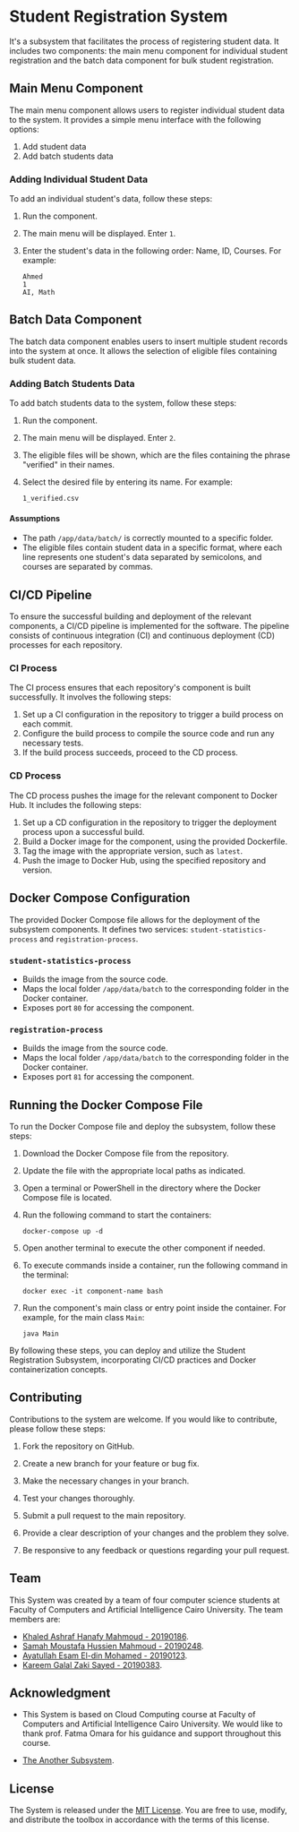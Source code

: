 # Student Registration System

It's a subsystem that facilitates the process of registering student data. It includes two components: the main menu component for individual student registration and the batch data component for bulk student registration.

## Main Menu Component

The main menu component allows users to register individual student data to the system. It provides a simple menu interface with the following options:

1. Add student data
2. Add batch students data

### Adding Individual Student Data

To add an individual student's data, follow these steps:

1. Run the component.
2. The main menu will be displayed. Enter `1`.
3. Enter the student's data in the following order: Name, ID, Courses. For example:

    ```
    Ahmed
    1
    AI, Math
    ```

## Batch Data Component

The batch data component enables users to insert multiple student records into the system at once. It allows the selection of eligible files containing bulk student data.

### Adding Batch Students Data

To add batch students data to the system, follow these steps:

1. Run the component.
2. The main menu will be displayed. Enter `2`.
3. The eligible files will be shown, which are the files containing the phrase "verified" in their names.
4. Select the desired file by entering its name. For example:

    ```
    1_verified.csv
    ```

#### Assumptions

- The path `/app/data/batch/` is correctly mounted to a specific folder.
- The eligible files contain student data in a specific format, where each line represents one student's data separated by semicolons, and courses are separated by commas.

## CI/CD Pipeline

To ensure the successful building and deployment of the relevant components, a CI/CD pipeline is implemented for the software. The pipeline consists of continuous integration (CI) and continuous deployment (CD) processes for each repository.

### CI Process

The CI process ensures that each repository's component is built successfully. It involves the following steps:

1. Set up a CI configuration in the repository to trigger a build process on each commit.
2. Configure the build process to compile the source code and run any necessary tests.
3. If the build process succeeds, proceed to the CD process.

### CD Process

The CD process pushes the image for the relevant component to Docker Hub. It includes the following steps:

1. Set up a CD configuration in the repository to trigger the deployment process upon a successful build.
2. Build a Docker image for the component, using the provided Dockerfile.
3. Tag the image with the appropriate version, such as `latest`.
4. Push the image to Docker Hub, using the specified repository and version.

## Docker Compose Configuration

The provided Docker Compose file allows for the deployment of the subsystem components. It defines two services: `student-statistics-process` and `registration-process`.

### `student-statistics-process`

- Builds the image from the source code.
- Maps the local folder `/app/data/batch` to the corresponding folder in the Docker container.
- Exposes port `80` for accessing the component.

### `registration-process`

- Builds the image from the source code.
- Maps the local folder `/app/data/batch` to the corresponding folder in the Docker container.
- Exposes port `81` for accessing the component.

## Running the Docker Compose File

To run the Docker Compose file and deploy the subsystem, follow these steps:

1. Download the Docker Compose file from the repository.
2. Update the file with the appropriate local paths as indicated.
3. Open a terminal or PowerShell in the directory where the Docker Compose file is located.
4. Run the following command to start the containers:

    ```
    docker-compose up -d
    ```

5. Open another terminal to execute the other component if needed.
6. To execute commands inside a container, run the following command in the terminal:

    ```
    docker exec -it component-name bash
    ```

7. Run the component's main class or entry point inside the container. For example, for the main class `Main`:

    ```
    java Main
    ```

By following these steps, you can deploy and utilize the Student Registration Subsystem, incorporating CI/CD practices and Docker containerization concepts.


## Contributing

Contributions to the system are welcome. If you would like to contribute, please follow these steps:

1. Fork the repository on GitHub.

2. Create a new branch for your feature or bug fix.

3. Make the necessary changes in your branch.

4. Test your changes thoroughly.

5. Submit a pull request to the main repository.

6. Provide a clear description of your changes and the problem they solve.

7. Be responsive to any feedback or questions regarding your pull request.

## Team

This System was created by a team of four computer science students at Faculty of Computers and Artificial Intelligence Cairo University. The team members are:

- [Khaled Ashraf Hanafy Mahmoud - 20190186](https://github.com/KhaledAshrafH).
- [Samah Moustafa Hussien Mahmoud - 20190248](https://github.com/Samah-20190248).
- [Ayatullah Esam El-din Mohamed - 20190123](https://github.com/oshaesam1).
- [Kareem Galal Zaki Sayed - 20190383](#).


## Acknowledgment

- This System is based on Cloud Computing course at Faculty of Computers and Artificial Intelligence Cairo University. We would like to thank prof. Fatma Omara for his guidance and support throughout this course.

- [The Another Subsystem](https://github.com/KhaledAshrafH/Students-Statistics-System).
  
## License

The System is released under the [MIT License](LICENSE.md). You are free to use, modify, and distribute the toolbox in accordance with the terms of this license.

